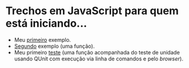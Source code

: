 # Trechos em JavaScript para quem está iniciando...

- Meu [primeiro](primeiro) exemplo.
- [Segundo](segundo) exemplo (uma função).
- Meu primeiro [teste](teste) (uma função acompanhada do teste de unidade usando QUnit com execução via linha de comandos e pelo _browser_).
